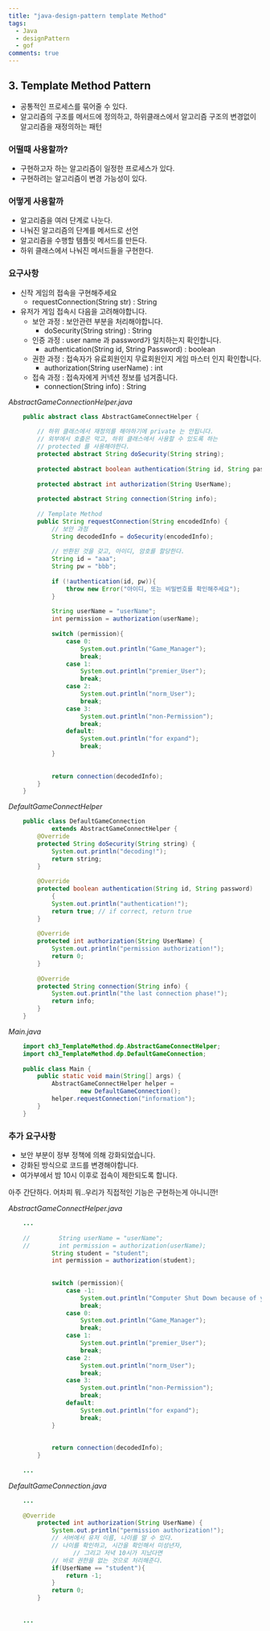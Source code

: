 ```yaml
---
title: "java-design-pattern template Method"
tags:
  - Java
  - designPattern
  - gof
comments: true
---
```


## 3. Template Method Pattern

- 공통적인 프로세스를 묶어줄 수 있다.
- 알고리즘의 구조를 메서드에 정의하고, 하위클래스에서 알고리즘 구조의 변경없이 알고리즘을 재정의하는 패턴

### 어떨때 사용할까?

- 구현하고자 하는 알고리즘이 일정한 프로세스가 있다.
- 구현하려는 알고리즘이 변경 가능성이 있다.

### 어떻게 사용할까

- 알고리즘을 여러 단계로 나눈다.
- 나눠진 알고리즘의 단계를 메서드로 선언
- 알고리즘을 수행할 템플릿 메서드를 만든다.
- 하위 클래스에서 나눠진 메서드들을 구현한다.

### 요구사항

- 신작 게임의 접속을 구현해주세요
    - requestConnection(String str) : String
- 유저가 게임 접속시 다음을 고려해야합니다.
    - 보안 과정 :  보안관련 부분을 처리해야합니다.
        - doSecurity(String string) : String
    - 인증 과정 : user name 과 password가 일치하는지 확인합니다.
        - authentication(String id, String Password) : boolean
    - 권한 과정 : 접속자가 유료회원인지 무료회원인지 게임 마스터 인지 확인합니다.
        - authorization(String userName) : int
    - 접속 과정 : 접속자에게 커넥션 정보를 넘겨줍니다.
        - connection(String info) : String

*AbstractGameConnectionHelper.java*
```java
    public abstract class AbstractGameConnectHelper {
    
        // 하위 클래스에서 재정의를 해야하기에 private 는 안됩니다.
        // 외부에서 호출은 막고, 하위 클래스에서 사용할 수 있도록 하는 
        // protected 를 사용해야한다.
        protected abstract String doSecurity(String string);
    
        protected abstract boolean authentication(String id, String password);
    
        protected abstract int authorization(String UserName);
    
        protected abstract String connection(String info);
    
        // Template Method
        public String requestConnection(String encodedInfo) {
            // 보안 과정
            String decodedInfo = doSecurity(encodedInfo);
    
            // 반환된 것을 갖고, 아이디, 암호를 할당한다.
            String id = "aaa";
            String pw = "bbb";
    
            if (!authentication(id, pw)){
                throw new Error("아이디, 또는 비밀번호를 확인해주세요");
            }
    
            String userName = "userName";
            int permission = authorization(userName);
    
            switch (permission){
                case 0:
                    System.out.println("Game_Manager");
                    break;
                case 1:
                    System.out.println("premier_User");
                    break;
                case 2:
                    System.out.println("norm_User");
                    break;
                case 3:
                    System.out.println("non-Permission");
                    break;
                default:
                    System.out.println("for expand");
                    break;
            }
    
    
            return connection(decodedInfo);
        }
    }
```
*DefaultGameConnectHelper*
```java
    public class DefaultGameConnection 
    		extends AbstractGameConnectHelper {
        @Override
        protected String doSecurity(String string) {
            System.out.println("decoding!");
            return string;
        }
    
        @Override
        protected boolean authentication(String id, String password)
    		{
            System.out.println("authentication!");
            return true; // if correct, return true
        }
    
        @Override
        protected int authorization(String UserName) {
            System.out.println("permission authorization!");
            return 0;
        }
    
        @Override
        protected String connection(String info) {
            System.out.println("the last connection phase!");
            return info;
        }
    }
```
*Main.java*
```java
    import ch3_TemplateMethod.dp.AbstractGameConnectHelper;
    import ch3_TemplateMethod.dp.DefaultGameConnection;
    
    public class Main {
        public static void main(String[] args) {
            AbstractGameConnectHelper helper = 
    				new DefaultGameConnection();
            helper.requestConnection("information");
        }
    }
```
### 추가 요구사항

- 보안 부분이 정부 정책에 의해 강화되었습니다.
- 강화된 방식으로 코드를 변경해야합니다.
- 여가부에서 밤 10시 이후로 접속이 제한되도록 합니다.

아주 간단하다. 어차피 뭐..우리가 직접적인 기능은 구현하는게 아니니깐!

*AbstractGameConnectHelper.java*
```java
    ...
    
    //        String userName = "userName";
    //        int permission = authorization(userName);
            String student = "student";
            int permission = authorization(student);
    
    
            switch (permission){
                case -1:
                    System.out.println("Computer Shut Down because of your Age");
                    break;
                case 0:
                    System.out.println("Game_Manager");
                    break;
                case 1:
                    System.out.println("premier_User");
                    break;
                case 2:
                    System.out.println("norm_User");
                    break;
                case 3:
                    System.out.println("non-Permission");
                    break;
                default:
                    System.out.println("for expand");
                    break;
            }
    
    
            return connection(decodedInfo);
        }
    
    ...
```
*DefaultGameConnection.java*
```java
    ...
    
    @Override
        protected int authorization(String UserName) {
            System.out.println("permission authorization!");
            // 서버에서 유저 이름, 나이를 알 수 있다.
            // 나이를 확인하고, 시간을 확인해서 미성년자, 
    			  // 그리고 저녁 10시가 지났다면
            // 바로 권한을 없는 것으로 처리해준다.
            if(UserName == "student"){
                return -1;
            }
            return 0;
        }
    
    
    ...
```
